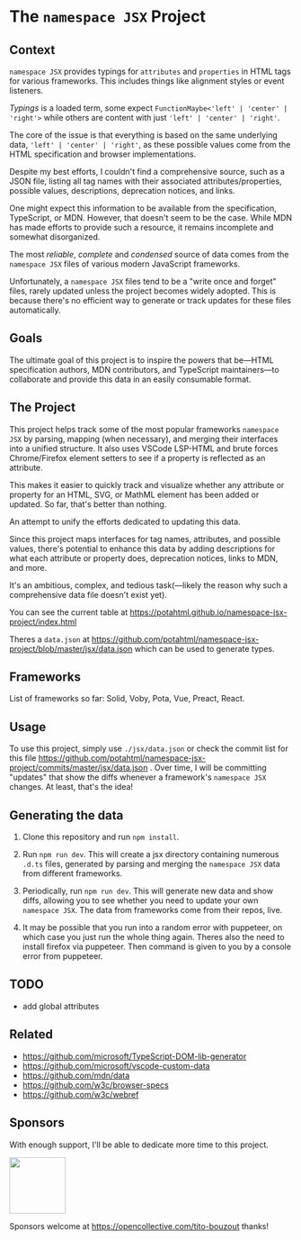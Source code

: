 # The `namespace JSX` Project

## Context

`namespace JSX` provides typings for `attributes` and `properties` in
HTML tags for various frameworks. This includes things like alignment
styles or event listeners.

_Typings_ is a loaded term, some expect
`FunctionMaybe<'left' | 'center' | 'right'>` while others are content
with just `'left' | 'center' | 'right'`.

The core of the issue is that everything is based on the same
underlying data, `'left' | 'center' | 'right'`, as these possible
values come from the HTML specification and browser implementations.

Despite my best efforts, I couldn't find a comprehensive source, such
as a JSON file, listing all tag names with their associated
attributes/properties, possible values, descriptions, deprecation
notices, and links.

One might expect this information to be available from the
specification, TypeScript, or MDN. However, that doesn't seem to be
the case. While MDN has made efforts to provide such a resource, it
remains incomplete and somewhat disorganized.

The most _reliable_, _complete_ and _condensed_ source of data comes
from the `namespace JSX` files of various modern JavaScript
frameworks.

Unfortunately, a `namespace JSX` files tend to be a "write once and
forget" files, rarely updated unless the project becomes widely
adopted. This is because there's no efficient way to generate or track
updates for these files automatically.

## Goals

The ultimate goal of this project is to inspire the powers that
be—HTML specification authors, MDN contributors, and TypeScript
maintainers—to collaborate and provide this data in an easily
consumable format.

## The Project

This project helps track some of the most popular frameworks
`namespace JSX` by parsing, mapping (when necessary), and merging
their interfaces into a unified structure. It also uses VSCode
LSP-HTML and brute forces Chrome/Firefox element setters to see if a
property is reflected as an attribute.

This makes it easier to quickly track and visualize whether any
attribute or property for an HTML, SVG, or MathML element has been
added or updated. So far, that's better than nothing.

An attempt to unify the efforts dedicated to updating this data.

Since this project maps interfaces for tag names, attributes, and
possible values, there's potential to enhance this data by adding
descriptions for what each attribute or property does, deprecation
notices, links to MDN, and more.

It's an ambitious, complex, and tedious task(—likely the reason why
such a comprehensive data file doesn't exist yet).

You can see the current table at
https://potahtml.github.io/namespace-jsx-project/index.html

Theres a `data.json` at
https://github.com/potahtml/namespace-jsx-project/blob/master/jsx/data.json
which can be used to generate types.

## Frameworks

List of frameworks so far: Solid, Voby, Pota, Vue, Preact, React.

## Usage

To use this project, simply use `./jsx/data.json` or check the commit
list for this file
https://github.com/potahtml/namespace-jsx-project/commits/master/jsx/data.json
. Over time, I will be committing "updates" that show the diffs
whenever a framework's `namespace JSX` changes. At least, that's the
idea!

## Generating the data

1. Clone this repository and run `npm install`.

2. Run `npm run dev`. This will create a jsx directory containing
   numerous `.d.ts` files, generated by parsing and merging the
   `namespace JSX` data from different frameworks.

3. Periodically, run `npm run dev`. This will generate new data and
   show diffs, allowing you to see whether you need to update your own
   `namespace JSX`. The data from frameworks come from their repos,
   live.

4. It may be possible that you run into a random error with puppeteer,
   on which case you just run the whole thing again. Theres also the
   need to install firefox via puppeteer. Then command is given to you
   by a console error from puppeteer.

## TODO

- add global attributes

## Related

- https://github.com/microsoft/TypeScript-DOM-lib-generator
- https://github.com/microsoft/vscode-custom-data
- https://github.com/mdn/data
- https://github.com/w3c/browser-specs
- https://github.com/w3c/webref

## Sponsors

With enough support, I'll be able to dedicate more time to this
project.

<a href="https://www.solidjs.com/" target="_blank"><img src="https://www.solidjs.com/img/logo/without-wordmark/logo.png" width="100"></a>

Sponsors welcome at https://opencollective.com/tito-bouzout thanks!
